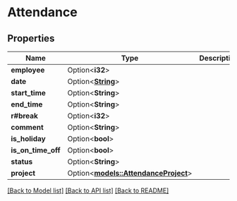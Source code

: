 # Attendance

## Properties

Name | Type | Description | Notes
------------ | ------------- | ------------- | -------------
**employee** | Option<**i32**> |  | [optional]
**date** | Option<[**String**](string.md)> |  | [optional]
**start_time** | Option<**String**> |  | [optional]
**end_time** | Option<**String**> |  | [optional]
**r#break** | Option<**i32**> |  | [optional]
**comment** | Option<**String**> |  | [optional]
**is_holiday** | Option<**bool**> |  | [optional]
**is_on_time_off** | Option<**bool**> |  | [optional]
**status** | Option<**String**> |  | [optional]
**project** | Option<[**models::AttendanceProject**](Attendance_project.md)> |  | [optional]

[[Back to Model list]](../README.md#documentation-for-models) [[Back to API list]](../README.md#documentation-for-api-endpoints) [[Back to README]](../README.md)


